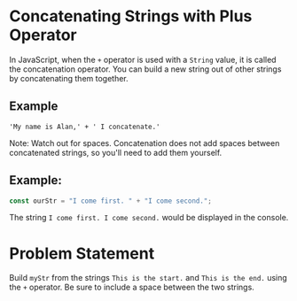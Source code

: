 # Concatenating Strings with Plus Operator
In JavaScript, when the ```+``` operator is used with a ```String``` value, it is called the concatenation operator. You can build a new string out of other strings by concatenating them together.

## Example
```
'My name is Alan,' + ' I concatenate.'
```
Note: Watch out for spaces. Concatenation does not add spaces between concatenated strings, so you'll need to add them yourself.

## Example:
```javascript
const ourStr = "I come first. " + "I come second.";
```
The string ```I come first. I come second.``` would be displayed in the console.

# Problem Statement
Build  ```myStr``` from the strings ```This is the start.``` and ```This is the end.``` using the ```+``` operator. Be sure to include a space between the two strings.
